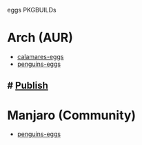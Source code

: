 eggs PKGBUILDs

# Arch (AUR)
* [calamares-eggs](./aur/calamares-eggs)
* [penguins-eggs](https://aur.archlinux.org/packages/penguins-eggs)
## # [Publish](./PUBLISH.md)

# Manjaro (Community)
* [penguins-eggs](https://gitlab.manjaro.org/packages/community/penguins-eggs)


